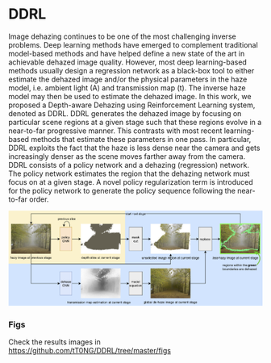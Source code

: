 # DDRL

Image dehazing continues to be one of the most challenging inverse problems. Deep learning methods have emerged to complement traditional model-based methods and have helped define a new state of the art in achievable dehazed image quality. However, most deep learning-based methods usually design a regression network as a black-box tool to either estimate the dehazed image and/or the physical parameters in the haze model, i.e. ambient light (A) and transmission map (t). The inverse haze model may then be used to estimate the dehazed image. In this work, we proposed a Depth-aware Dehazing using Reinforcement Learning system, denoted as DDRL. DDRL generates the dehazed image by focusing on particular scene regions at a given stage such that these regions evolve in a near-to-far progressive manner. This contrasts with most recent learning-based methods that estimate these parameters in one pass. In particular, DDRL exploits the fact that the haze is less dense near the camera and gets increasingly denser as the scene moves farther away from the camera. DDRL consists of a policy network and a dehazing (regression) network. The policy network estimates the region that the dehazing network must focus on at a given stage. A novel policy regularization term is introduced for the policy network to generate the policy sequence following the near-to-far order. 

![DDRL](https://github.com/tT0NG/DDRL/blob/master/network/drl_8.png)

### Figs
Check the results images in https://github.com/tT0NG/DDRL/tree/master/figs
